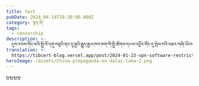 ```yaml
---
title: test
pubDate: 2024-04-14T18:30:00.000Z
category: སྙན་ཐོ།
tags:
  - censorship
description: >-
  དུས་རབས་གོང་མའི་སྤྱི་ལོ་དགུ་བཅུའི་ནང་དྲྭ་རྒྱའི་རྒྱུད་རྒྱལ་ཁབ་ཁག་གི་སྤྱི་ཚོགས་དཔལ་འབྱོར་གོང་དུ་སྤེལ་བའི་འཆར་གཞི་ཡོངས་ཁྱབ་ཕྱིན་པའི་ནང་དུ་ཚོང་ལས་དང་།
translation: >-
  https://tibcert-blog.vercel.app/post/2024-01-23-vpn-software-restrictions-in-tibet/
heroImage: /assets/China-propaganda-on-dalai-lama-2.png
---
```


trtrtrtr
